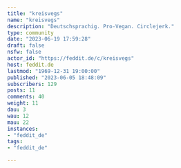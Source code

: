 ```yaml
---
title: "kreisvegs" 
name: "kreisvegs"
description: "Deutschsprachig. Pro-Vegan. Circlejerk."
type: community
date: "2023-06-19 17:59:28"
draft: false
nsfw: false
actor_id: "https://feddit.de/c/kreisvegs"
host: feddit.de
lastmod: "1969-12-31 19:00:00"
published: "2023-06-05 18:48:09"
subscribers: 129
posts: 11
comments: 40
weight: 11
dau: 3
wau: 12
mau: 22
instances:
- "feddit_de"
tags: 
- "feddit_de"

---
```

